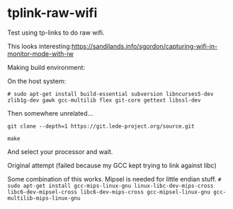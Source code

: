 # tplink-raw-wifi

Test using tp-links to do raw wifi.


This looks interesting:https://sandilands.info/sgordon/capturing-wifi-in-monitor-mode-with-iw


Making build environment:

On the host system:

```# sudo apt-get install build-essential subversion libncurses5-dev zlib1g-dev gawk gcc-multilib flex git-core gettext libssl-dev```

Then somewhere unrelated...

```git clone --depth=1 https://git.lede-project.org/source.git```

```make```

And select your processor and wait.

Original attempt (failed because my GCC kept trying to link against libc)

Some combination of this works.  Mipsel is needed for little endian stuff.
```# sudo apt-get install gcc-mips-linux-gnu linux-libc-dev-mips-cross libc6-dev-mipsel-cross libc6-dev-mips-cross gcc-mipsel-linux-gnu gcc-multilib-mips-linux-gnu```


